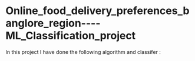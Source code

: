 # Online_food_delivery_preferences_banglore_region----ML_Classification_project
In this project I have done the following algorithm and classifer :
